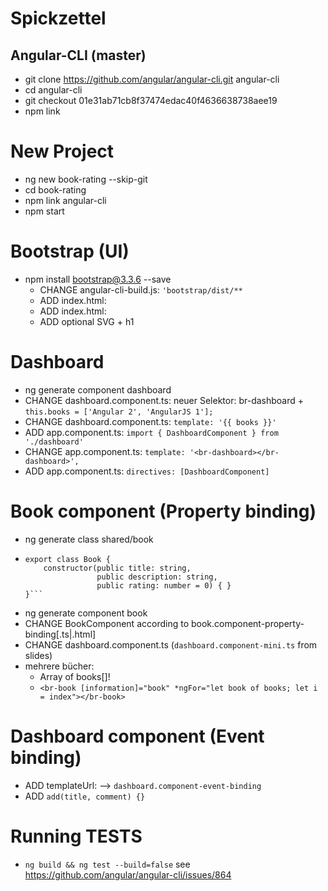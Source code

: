 # Spickzettel

## Angular-CLI (master)

* git clone https://github.com/angular/angular-cli.git angular-cli
* cd angular-cli
* git checkout 01e31ab71cb8f37474edac40f4636638738aee19
* npm link


# New Project

* ng new book-rating --skip-git
* cd book-rating
* npm link angular-cli
* npm start

# Bootstrap (UI)

* npm install bootstrap@3.3.6 --save
  * CHANGE angular-cli-build.js: `'bootstrap/dist/**`
  * ADD index.html: <link rel="stylesheet" href="vendor/bootstrap/dist/css/bootstrap.css">
  * ADD index.html: <body class="container">
  * ADD optional SVG + h1

# Dashboard

* ng generate component dashboard
* CHANGE dashboard.component.ts: neuer Selektor: br-dashboard + `this.books = ['Angular 2', 'AngularJS 1'];`
* CHANGE dashboard.component.ts: `template: '{{ books }}'`
* ADD app.component.ts: `import { DashboardComponent } from './dashboard'`
* CHANGE app.component.ts: `template: '<br-dashboard></br-dashboard>',`
* ADD app.component.ts: `directives: [DashboardComponent]`

# Book component (Property binding)

* ng generate class shared/book
* ```
  export class Book {
      constructor(public title: string,
                  public description: string,
                  public rating: number = 0) { }
  }```
* ng generate component book
* CHANGE BookComponent according to book.component-property-binding[.ts|.html]
* CHANGE dashboard.component.ts (`dashboard.component-mini.ts` from slides)
* mehrere bücher:
  * Array of books[]!
  * `<br-book [information]="book" *ngFor="let book of books; let i = index"></br-book>`


# Dashboard component (Event binding)

* ADD templateUrl: --> `dashboard.component-event-binding`
* ADD `add(title, comment) {}`

# Running TESTS
* `ng build && ng test --build=false` see https://github.com/angular/angular-cli/issues/864

